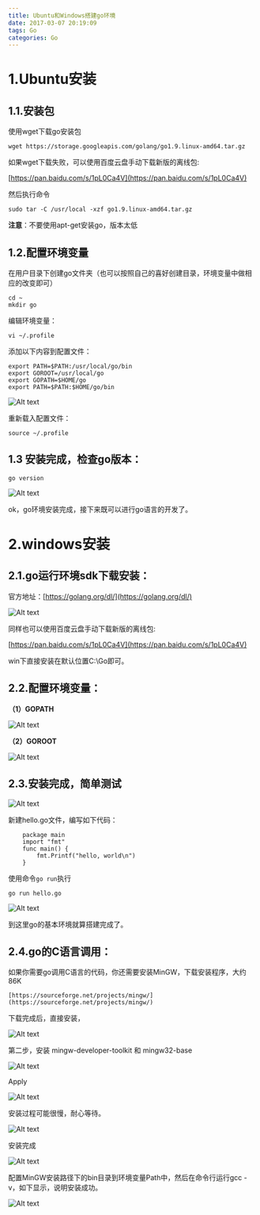 ```yaml
---
title: Ubuntu和Windows搭建go环境
date: 2017-03-07 20:19:09
tags: Go
categories: Go
---
```

# 1.Ubuntu安装
## 1.1.安装包
使用wget下载go安装包

	wget https://storage.googleapis.com/golang/go1.9.linux-amd64.tar.gz

如果wget下载失败，可以使用百度云盘手动下载新版的离线包:

[https://pan.baidu.com/s/1pL0Ca4V](https://pan.baidu.com/s/1pL0Ca4V)

<!-- more -->

然后执行命令

	sudo tar -C /usr/local -xzf go1.9.linux-amd64.tar.gz

**注意**：不要使用apt-get安装go，版本太低

## 1.2.配置环境变量
在用户目录下创建go文件夹（也可以按照自己的喜好创建目录，环境变量中做相应的改变即可）

	cd ~ 
	mkdir go

编辑环境变量：

	vi ~/.profile 

添加以下内容到配置文件：

	export PATH=$PATH:/usr/local/go/bin 
	export GOROOT=/usr/local/go 
	export GOPATH=$HOME/go 
	export PATH=$PATH:$HOME/go/bin

![Alt text](http://7xsp5x.com2.z0.glb.clouddn.com/go-env-Ubuntu%E5%92%8CWindows%E6%90%AD%E5%BB%BAgo%E7%8E%AF%E5%A2%8301.png)

重新载入配置文件：

	source ~/.profile

## 1.3 安装完成，检查go版本：

	go version

![Alt text](http://7xsp5x.com2.z0.glb.clouddn.com/go-env-Ubuntu%E5%92%8CWindows%E6%90%AD%E5%BB%BAgo%E7%8E%AF%E5%A2%8302.png)

ok，go环境安装完成，接下来既可以进行go语言的开发了。

# 2.windows安装
## 2.1.go运行环境sdk下载安装：

官方地址：[https://golang.org/dl/](https://golang.org/dl/)

![Alt text](http://7xsp5x.com2.z0.glb.clouddn.com/go-env-Ubuntu%E5%92%8CWindows%E6%90%AD%E5%BB%BAgo%E7%8E%AF%E5%A2%8303.png)

同样也可以使用百度云盘手动下载新版的离线包:

[https://pan.baidu.com/s/1pL0Ca4V](https://pan.baidu.com/s/1pL0Ca4V)

win下直接安装在默认位置C:\Go即可。

## 2.2.配置环境变量：
**（1）GOPATH**

![Alt text](http://7xsp5x.com2.z0.glb.clouddn.com/go-env-Ubuntu%E5%92%8CWindows%E6%90%AD%E5%BB%BAgo%E7%8E%AF%E5%A2%8304.png)

**（2）GOROOT**

![Alt text](http://7xsp5x.com2.z0.glb.clouddn.com/go-env-Ubuntu%E5%92%8CWindows%E6%90%AD%E5%BB%BAgo%E7%8E%AF%E5%A2%8305.png)

## 2.3.安装完成，简单测试

![Alt text](http://7xsp5x.com2.z0.glb.clouddn.com/go-env-Ubuntu%E5%92%8CWindows%E6%90%AD%E5%BB%BAgo%E7%8E%AF%E5%A2%8306.png)

新建hello.go文件，编写如下代码：

```
	package main  
	import "fmt"  
	func main() {  
	    fmt.Printf("hello, world\n")  
	}
```
使用命令`go run`执行

	go run hello.go

![Alt text](http://7xsp5x.com2.z0.glb.clouddn.com/go-env-Ubuntu%E5%92%8CWindows%E6%90%AD%E5%BB%BAgo%E7%8E%AF%E5%A2%8307.png)

到这里go的基本环境就算搭建完成了。

## 2.4.go的C语言调用：
如果你需要go调用C语言的代码，你还需要安装MinGW，下载安装程序，大约86K

	[https://sourceforge.net/projects/mingw/](https://sourceforge.net/projects/mingw/)

下载完成后，直接安装，

![Alt text](http://7xsp5x.com2.z0.glb.clouddn.com/go-env-Ubuntu%E5%92%8CWindows%E6%90%AD%E5%BB%BAgo%E7%8E%AF%E5%A2%8308.png)

第二步，安装 mingw-developer-toolkit 和 mingw32-base

![Alt text](http://7xsp5x.com2.z0.glb.clouddn.com/go-env-Ubuntu%E5%92%8CWindows%E6%90%AD%E5%BB%BAgo%E7%8E%AF%E5%A2%8309.png)

Apply

![Alt text](http://7xsp5x.com2.z0.glb.clouddn.com/go-env-Ubuntu%E5%92%8CWindows%E6%90%AD%E5%BB%BAgo%E7%8E%AF%E5%A2%8310.png)

安装过程可能很慢，耐心等待。

![Alt text](http://7xsp5x.com2.z0.glb.clouddn.com/go-env-Ubuntu%E5%92%8CWindows%E6%90%AD%E5%BB%BAgo%E7%8E%AF%E5%A2%8311.png)

安装完成

![Alt text](http://7xsp5x.com2.z0.glb.clouddn.com/go-env-Ubuntu%E5%92%8CWindows%E6%90%AD%E5%BB%BAgo%E7%8E%AF%E5%A2%8312.png)

配置MinGW安装路径下的bin目录到环境变量Path中，然后在命令行运行gcc -v，如下显示，说明安装成功。

![Alt text](http://7xsp5x.com2.z0.glb.clouddn.com/go-env-Ubuntu%E5%92%8CWindows%E6%90%AD%E5%BB%BAgo%E7%8E%AF%E5%A2%8313.png)







